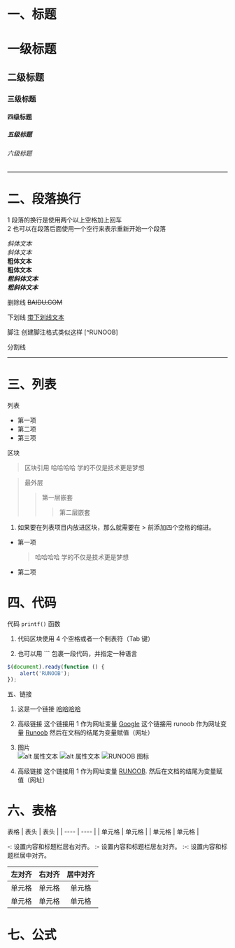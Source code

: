 # 一、标题
# 一级标题
## 二级标题
### 三级标题
#### 四级标题
##### 五级标题
###### 六级标题  

***
# 二、段落换行
1 段落的换行是使用两个以上空格加上回车  
2 也可以在段落后面使用一个空行来表示重新开始一个段落

*斜体文本*  
_斜体文本_  
**粗体文本**  
__粗体文本__  
***粗斜体文本***  
___粗斜体文本___  

删除线
~~BAIDU.COM~~  

下划线
<u>带下划线文本</u>

脚注
创建脚注格式类似这样 [^RUNOOB]

分割线
*** 

# 三、列表
列表
* 第一项
* 第二项
* 第三项

区块
> 区块引用
> 哈哈哈哈
> 学的不仅是技术更是梦想

> 最外层
> > 第一层嵌套
> > > 第二层嵌套
  
1. 如果要在列表项目内放进区块，那么就需要在 > 前添加四个空格的缩进。
* 第一项
    > 哈哈哈哈
    > 学的不仅是技术更是梦想
* 第二项

# 四、代码
代码
`printf()` 函数

1. 代码区块使用 4 个空格或者一个制表符（Tab 键）

2. 也可以用 ``` 包裹一段代码，并指定一种语言
```javascript
$(document).ready(function () {
    alert('RUNOOB');
});
```
五、链接


1. 这是一个链接 [哈哈哈哈](https://www.runoob.com)

2. 高级链接
这个链接用 1 作为网址变量 [Google][1]
这个链接用 runoob 作为网址变量 [Runoob][runoob]
然后在文档的结尾为变量赋值（网址）

  [1]: http://www.google.com/
  [runoob]: http://www.runoob.com/

3. 图片  
![alt 属性文本](图片地址)
![alt 属性文本](图片地址 "可选标题")
![RUNOOB 图标](http://static.runoob.com/images/runoob-logo.png)

4. 高级链接
这个链接用 1 作为网址变量 [RUNOOB][1].
然后在文档的结尾为变量赋值（网址）

[1]: http://static.runoob.com/images/runoob-logo.png

# 六、表格
表格
|  表头   | 表头  |
|  ----  | ----  |
| 单元格  | 单元格 |
| 单元格  | 单元格 |

-: 设置内容和标题栏居右对齐。
:- 设置内容和标题栏居左对齐。
:-: 设置内容和标题栏居中对齐。

| 左对齐 | 右对齐 | 居中对齐 |
| :-----| ----: | :----: |
| 单元格 | 单元格 | 单元格 |
| 单元格 | 单元格 | 单元格 |

# 七、公式